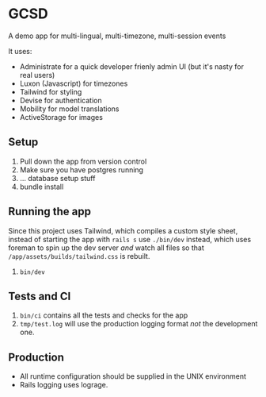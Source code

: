 # GCSD

A demo app for multi-lingual, multi-timezone, multi-session events

It uses:

- Administrate for a quick developer frienly admin UI (but it's nasty for real users)
- Luxon (Javascript) for timezones
- Tailwind for styling
- Devise for authentication
- Mobility for model translations
- ActiveStorage for images

## Setup

1. Pull down the app from version control
2. Make sure you have postgres running
3. ... database setup stuff
4. bundle install

## Running the app

Since this project uses Tailwind, which compiles a custom style sheet, instead of starting the app with `rails s` use `./bin/dev` instead, which uses foreman to spin up the dev server _and_ watch all files so that `/app/assets/builds/tailwind.css` is rebuilt.

1. `bin/dev`

## Tests and CI

1. `bin/ci` contains all the tests and checks for the app
2. `tmp/test.log` will use the production logging format _not_ the development one.

## Production

- All runtime configuration should be supplied in the UNIX environment
- Rails logging uses lograge.
